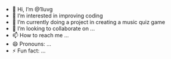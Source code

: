 - 👋 Hi, I’m @1luvg
- 👀 I’m interested in improving coding
- 🌱 I’m currently doing a project in creating a music quiz game
- 💞️ I’m looking to collaborate on ...
- 📫 How to reach me ...
- 😄 Pronouns: ...
- ⚡ Fun fact: ...

<!---
1luvg/1luvg is a ✨ special ✨ repository because its `README.md` (this file) appears on your GitHub profile.
You can click the Preview link to take a look at your changes.
--->
